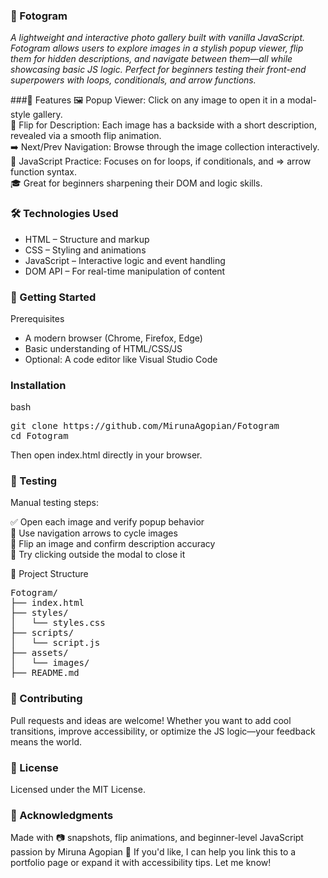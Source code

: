 ### 📸 Fotogram
_A lightweight and interactive photo gallery built with vanilla JavaScript. Fotogram allows users to explore images in a stylish popup viewer, flip them for hidden descriptions, and navigate between them—all while showcasing basic JS logic.
Perfect for beginners testing their front-end superpowers with loops, conditionals, and arrow functions._

###🚀 Features
🖼️ Popup Viewer: Click on any image to open it in a modal-style gallery. <br>
🔄 Flip for Description: Each image has a backside with a short description, revealed via a smooth flip animation. <br>
➡️ Next/Prev Navigation: Browse through the image collection interactively. <br>
🧪 JavaScript Practice: Focuses on for loops, if conditionals, and => arrow function syntax. <br>
🎓 Great for beginners sharpening their DOM and logic skills. <br>

### 🛠️ Technologies Used
- HTML – Structure and markup
- CSS – Styling and animations
- JavaScript – Interactive logic and event handling
- DOM API – For real-time manipulation of content

### 🏁 Getting Started
Prerequisites
- A modern browser (Chrome, Firefox, Edge)
- Basic understanding of HTML/CSS/JS
- Optional: A code editor like Visual Studio Code

### Installation
bash
<pre>
git clone https://github.com/MirunaAgopian/Fotogram
cd Fotogram
</pre>
Then open index.html directly in your browser.

### 🧪 Testing
Manual testing steps:

✅ Open each image and verify popup behavior <br>
🔁 Use navigation arrows to cycle images <br>
🔄 Flip an image and confirm description accuracy <br>
🚫 Try clicking outside the modal to close it <br>

📁 Project Structure
<pre>
Fotogram/
├── index.html
├── styles/
│   └── styles.css
├── scripts/
│   └── script.js
├── assets/
│   └── images/
├── README.md
</pre>

### 🤝 Contributing
Pull requests and ideas are welcome! Whether you want to add cool transitions, improve accessibility, or optimize the JS logic—your feedback means the world.

### 📄 License
Licensed under the MIT License.

### 🙌 Acknowledgments
Made with 📷 snapshots, flip animations, and beginner-level JavaScript passion by Miruna Agopian 💙
If you'd like, I can help you link this to a portfolio page or expand it with accessibility tips. Let me know!
